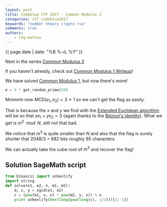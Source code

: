 ```yaml
---
layout: post
title: Codeblue CTF 2017 - Common Modulus 2
categories: ctf_codeblue2017
keywords: "number theory crypto rsa"
comments: true
authors:
    - chq-matteo
---
```

{{ page.date | date: "%B %-d, %Y" }}

<script type="text/javascript" async
  src="https://cdn.rawgit.com/mathjax/MathJax/2.7.1/MathJax.js?config=TeX-MML-AM_CHTML">
</script>
<script type="text/x-mathjax-config">
MathJax.Hub.Config({
  TeX: { equationNumbers: { autoNumber: "AMS" } },
  tex2jax: {
    inlineMath: [['$','$'], ['\\(','\\)']],
    processEscapes: true
  }
});
</script>
Next in the series [Common Modulus 3](../common3)

If you haven't already, check out [Common Modulus 1 Writeup](../common1)!

We have solved [Common Modulus 1](../common1), but now there's more!

```python
e = 3 * get_random_prime(20)
```

Mmmmh now $MCD(e_1, e_2) = 3 \ne 1$ so we can't get the flag as easily.

That is because the $x$ and $y$ we find with the [Extended Euclidean algorithm](https://en.wikipedia.org/wiki/Extended_Euclidean_algorithm) will be so that $xe_1 + ye_2 = 3$ (again thanks to the [Bézout's identity](https://en.wikipedia.org/wiki/B%C3%A9zout%27s_identity)).
What we get is $m^3 \mod N$, still not that bad.

We notice that $m^3$ is quite smaller than $N$ and also that the flag is surely shorter that 2048/3 = 682 bits roughly 85 characters.

We can actually take the cube root of $m^3$ and recover the flag!

## Solution SageMath script
```python
from binascii import unhexlify
import string
def solve(e1, e2, n, m1, m2):
    d, x, y = xgcd(e1, e2)
    c = (pow(m1, x, n) * pow(m2, y, n)) % n
    print unhexlify(hex(long(pow(long(c), 1/3)))[2:-1])
```
